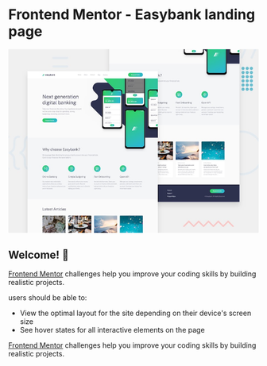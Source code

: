 # Frontend Mentor - Easybank landing page

![Design preview for the Easybank landing page coding challenge](./design/desktop-preview.jpg)

## Welcome! 👋

[Frontend Mentor](https://www.frontendmentor.io) challenges help you improve your coding skills by building realistic projects.

users should be able to:

- View the optimal layout for the site depending on their device's screen size
- See hover states for all interactive elements on the page

[Frontend Mentor](https://www.frontendmentor.io) challenges help you improve your coding skills by building realistic projects.